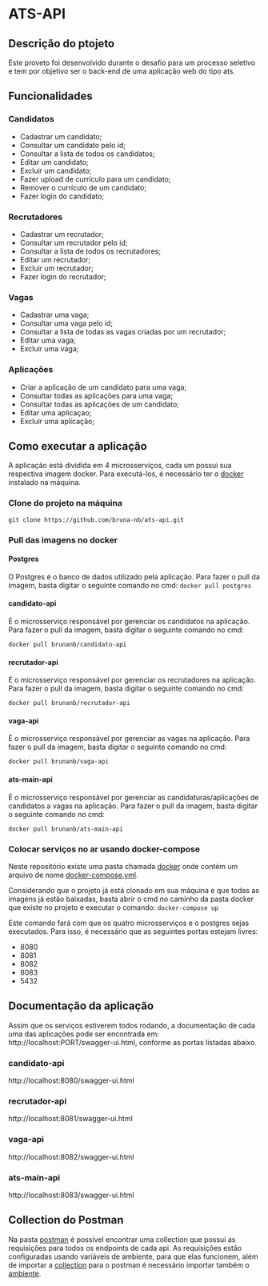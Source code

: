 # ATS-API
## Descrição do ptojeto
Este proveto foi desenvolvido durante o desafio para um processo seletivo e tem por objetivo ser o back-end de uma aplicação web do tipo ats.

## Funcionalidades
### Candidatos
- Cadastrar um candidato;
- Consultar um candidato pelo id;
- Consultar a lista de todos os candidatos;
- Editar um candidato;
- Excluir um candidato;
- Fazer upload de currículo para um candidato;
- Remover o currículo de um candidato;
- Fazer login do candidato;

### Recrutadores
- Cadastrar um recrutador;
- Consultar um recrutador pelo id;
- Consultar a lista de todos os recrutadores;
- Editar um recrutador;
- Excluir um recrutador;
- Fazer login do recrutador;

### Vagas
- Cadastrar uma vaga;
- Consultar uma vaga pelo id;
- Consultar a lista de todas as vagas criadas por um recrutador;
- Editar uma vaga;
- Excluir uma vaga;

### Aplicações
- Criar a aplicação de um candidato para uma vaga;
- Consultar todas as aplicações para uma vaga;
- Consultar todas as aplicações de um candidato;
- Editar uma aplicaçao;
- Excluir uma aplicação;

## Como executar a aplicação
A aplicação está dividida em 4 microsserviços, cada um possui sua respectiva imagem docker. Para executá-los, é necessário ter o [docker](https://www.docker.com/) instalado na máquina.

### Clone do projeto na máquina
`git clone https://github.com/bruna-nb/ats-api.git`

### Pull das imagens no docker

#### Postgres
O Postgres é o banco de dados utilizado pela aplicação. Para fazer o pull da imagem, basta digitar o seguinte comando no cmd: 
`docker pull postgres`

#### candidato-api
É o microsserviço responsável por gerenciar os candidatos na aplicação. Para fazer o pull da imagem, basta digitar o seguinte comando no cmd: 

`docker pull brunanb/candidato-api`

#### recrutador-api
É o microsserviço responsável por gerenciar os recrutadores na aplicação. Para fazer o pull da imagem, basta digitar o seguinte comando no cmd: 

`docker pull brunanb/recrutador-api`

#### vaga-api
É o microsserviço responsável por gerenciar as vagas na aplicação. Para fazer o pull da imagem, basta digitar o seguinte comando no cmd: 

`docker pull brunanb/vaga-api`

#### ats-main-api
É o microsserviço responsável por gerenciar as candidaturas/aplicações de candidatos a vagas na aplicação. Para fazer o pull da imagem, basta digitar o seguinte comando no cmd: 

`docker pull brunanb/ats-main-api`

### Colocar serviços no ar usando docker-compose
Neste repositório existe uma pasta chamada [docker](https://github.com/bruna-nb/ats-api/tree/main/docker) onde contém um arquivo de nome [docker-compose.yml](https://github.com/bruna-nb/ats-api/blob/main/docker/docker-compose.yml). 

Considerando que o projeto já está clonado em sua máquina e que todas as imagens já estão baixadas, basta abrir o cmd no caminho da pasta docker que existe no projeto e executar o comando: 
`docker-compose up`

Este comando fará com que os quatro microsserviços e o postgres sejas executados. Para isso, é necessário que as seguintes portas estejam livres: 

- 8080
- 8081
- 8082
- 8083
- 5432

## Documentação da aplicação
Assim que os serviços estiverem todos rodando, a documentação de cada uma das aplicações pode ser encontrada em: http://localhost:PORT/swagger-ui.html, conforme as portas listadas abaixo.

### candidato-api
http://localhost:8080/swagger-ui.html

### recrutador-api
http://localhost:8081/swagger-ui.html

### vaga-api
http://localhost:8082/swagger-ui.html

### ats-main-api
http://localhost:8083/swagger-ui.html

## Collection do Postman
Na pasta [postman](https://github.com/bruna-nb/ats-api/tree/main/postman) é possível encontrar uma collection que possui as requisições para todos os endpoints de cada api. As requisições estão configuradas usando variáveis de ambiente, para que elas funcionem, além de importar a [collection](https://github.com/bruna-nb/ats-api/blob/main/postman/ats-api.postman_collection.json) para o postman é necessário importar também o [ambiente](https://github.com/bruna-nb/ats-api/blob/main/postman/ats-api.postman_environment.json).